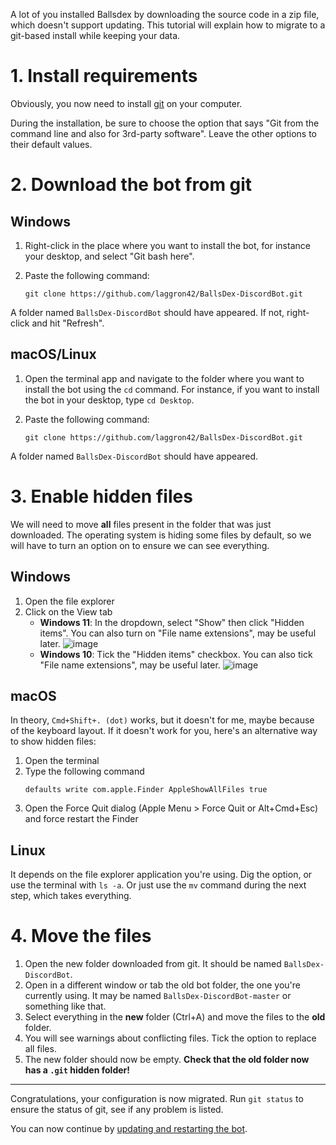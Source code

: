 A lot of you installed Ballsdex by downloading the source code in a zip file, which doesn't support updating. This tutorial will explain how to migrate to a git-based install while keeping your data.

# 1. Install requirements

Obviously, you now need to install [git](https://git-scm.com/downloads) on your computer.

During the installation, be sure to choose the option that says "Git from the command line and also for 3rd-party software". Leave the other options to their default values.

# 2. Download the bot from git

## Windows

1. Right-click in the place where you want to install the bot, for instance your desktop, and select "Git bash here".

2. Paste the following command:
   ```
   git clone https://github.com/laggron42/BallsDex-DiscordBot.git
   ```

A folder named `BallsDex-DiscordBot` should have appeared. If not, right-click and hit "Refresh".

## macOS/Linux

1. Open the terminal app and navigate to the folder where you want to install the bot using the `cd` command. For instance, if you want to install the bot in your desktop, type `cd Desktop`.

2. Paste the following command:
   ```
   git clone https://github.com/laggron42/BallsDex-DiscordBot.git
   ```

A folder named `BallsDex-DiscordBot` should have appeared.

# 3. Enable hidden files

We will need to move **all** files present in the folder that was just downloaded. The operating system is hiding some files by default, so we will have to turn an option on to ensure we can see everything.

## Windows

1. Open the file explorer
2. Click on the View tab
   - **Windows 11**: In the dropdown, select "Show" then click "Hidden items". You can also turn on "File name extensions", may be useful later.
     ![image](https://user-images.githubusercontent.com/23153234/215273814-d72c2aee-b7aa-48e3-9cf5-51940eeec740.png)
   - **Windows 10**: Tick the "Hidden items" checkbox. You can also tick "File name extensions", may be useful later.
     ![image](https://user-images.githubusercontent.com/23153234/227178273-2ffe7b86-9efb-48dd-9f1a-658242e01569.png)

## macOS

In theory, `Cmd+Shift+. (dot)` works, but it doesn't for me, maybe because of the keyboard layout. If it doesn't work for you, here's an alternative way to show hidden files:

1. Open the terminal
2. Type the following command
   ```
   defaults write com.apple.Finder AppleShowAllFiles true
   ```
3. Open the Force Quit dialog (Apple Menu > Force Quit or Alt+Cmd+Esc) and force restart the Finder

## Linux

It depends on the file explorer application you're using. Dig the option, or use the terminal with `ls -a`. Or just use the `mv` command during the next step, which takes everything.

# 4. Move the files

1. Open the new folder downloaded from git. It should be named `BallsDex-DiscordBot`.
2. Open in a different window or tab the old bot folder, the one you're currently using. It may be named `BallsDex-DiscordBot-master` or something like that.
3. Select everything in the **new** folder (Ctrl+A) and move the files to the **old** folder.
4. You will see warnings about conflicting files. Tick the option to replace all files.
5. The new folder should now be empty. **Check that the old folder now has a `.git` hidden folder!**

---

Congratulations, your configuration is now migrated. Run `git status` to ensure the status of git, see if any problem is listed.

You can now continue by [updating and restarting the bot](https://github.com/laggron42/BallsDex-DiscordBot/wiki/Installing-Ballsdex#7-updating-the-bot).